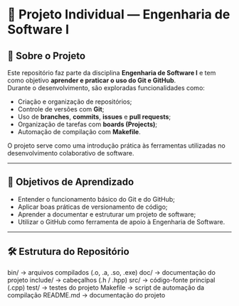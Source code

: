 # 🧩 Projeto Individual — Engenharia de Software I

## 📘 Sobre o Projeto
Este repositório faz parte da disciplina **Engenharia de Software I** e tem como objetivo **aprender e praticar o uso do Git e GitHub**.  
Durante o desenvolvimento, são exploradas funcionalidades como:

- Criação e organização de repositórios;
- Controle de versões com **Git**;
- Uso de **branches**, **commits**, **issues** e **pull requests**;
- Organização de tarefas com **boards (Projects)**;
- Automação de compilação com **Makefile**.

O projeto serve como uma introdução prática às ferramentas utilizadas no desenvolvimento colaborativo de software.

---

## 🧠 Objetivos de Aprendizado
- Entender o funcionamento básico do Git e do GitHub;  
- Aplicar boas práticas de versionamento de código;  
- Aprender a documentar e estruturar um projeto de software;  
- Utilizar o GitHub como ferramenta de apoio à Engenharia de Software.

---

## 🛠️ Estrutura do Repositório
bin/ → arquivos compilados (.o, .a, .so, .exe)
doc/ → documentação do projeto
include/ → cabeçalhos (.h / .hpp)
src/ → código-fonte principal (.cpp)
test/ → testes do projeto
Makefile → script de automação da compilação
README.md → documentação do projeto
